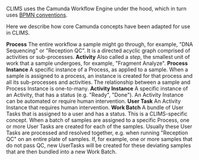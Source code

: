 CLIMS uses the Camunda Workflow Engine under the hood, which in turn uses [BPMN conventions](https://camunda.com/bpmn/).

Here we describe how core Camunda concepts have been adapted for use in CLIMS.

__Process__ The entire workflow a sample might go through, for example, "DNA Sequencing" or "Reception QC". It is a directed acyclic graph comprised of activities or sub-processes.
__Activity__ Also called a _step_, the smallest unit of work that a sample undergoes, for example, "Fragment Analyze".
__Process Instance__ A specific instance of a Process, as applied to a sample. When a sample is assigned to a process, an instance is created for that process and all its sub-processes and activities. The relationship between a sample and Process Instance is one-to-many.
__Activity Instance__ A specific instance of an Activity, that has a status (e.g. "Ready", "Done"). An Activity Instance can be automated or require human intervention.
__User Task__ An Activity Instance that requires human intervention.
__Work Batch__ A bundle of User Tasks that is assigned to a user and has a status. This is a CLIMS-specific concept. When a batch of samples are assigned to a specific Process, one or more User Tasks are created for each of the samples. Usually these User Tasks are processed and resolved together, e.g. when running "Reception QC" on an entire plate of samples. If, for example, one or more samples that do not pass QC, new UserTasks will be created for these deviating samples that are then bundled into a new Work Batch.
